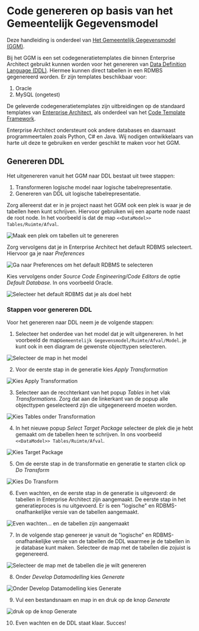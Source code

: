 # Code genereren op basis van het Gemeentelijk Gegevensmodel

Deze handleiding is onderdeel van [Het Gemeentelijk Gegevensmodel (GGM)](readme.md).

Bij het GGM is een set codegeneratietemplates die binnen Enterprise Architect gebruikt kunnen worden voor het genereren van [Data Definition Language (DDL)](https://nl.wikipedia.org/wiki/Data_definition_language). Hiermee kunnen direct tabellen in een RDMBS gegenereerd worden. Er zijn templates beschikbaar voor:

1. Oracle
2. MySQL (ongetest)

De geleverde codegeneratietemplates zijn uitbreidingen op de standaard templates van [Enterprise Architect](https://sparxsystems.com), als onderdeel van het [Code Template Framework](https://sparxsystems.com/enterprise_architect_user_guide/15.0/model_domains/codetemplates_2.html). 

Enterprise Architect ondersteunt ook andere databases en daarnaast programmeertalen zoals Python, C# en Java. Wij nodigen ontwikkelaars van harte uit deze te gebruiken en verder geschikt te maken voor het GGM. 

## Genereren DDL

Het uitgenereren vanuit het GGM naar DDL bestaat uit twee stappen:
1. Transformeren logische model naar logische tabelrepresentatie.
2. Genereren van DDL uit logische tabelrepresentatie.

Zorg allereerst dat er in je project naast het GGM ook een plek is waar je de tabellen heen kunt schrijven. Hiervoor gebruiken wij een aparte node naast de root node. In het voorbeeld is dat de map `<<DataModel>> Tables/Ruimte/Afval`.

![Maak een plek om tabellen uit te genereren][tablesAfval]

Zorg vervolgens dat je in Enterprise Architect het default RDBMS selecteert. Hiervoor ga je naar _Preferences_

![Ga naar Preferences om het default RDBMS te selecteren][kiesPreferences]

Kies vervolgens onder _Source Code Engineering/Code Editors_ de optie _Default Database_. In ons voorbeeld Oracle. 

![Selecteer het default RDBMS dat je als doel hebt][selecteerDefaultRDBMS]

### Stappen voor genereren DDL

Voor het genereren naar DDL neem je de volgende stappen:

1. Selecteer het onderdee van het model dat je wilt uitgenereren. In het voorbeeld de map`Gemeentelijk Gegevensmodel/Ruimte/Afval/Model`. je kunt ook in een diagram de gewenste objecttypen selecteren.

![Selecteer de map in het model][selecteerInModel]

2. Voor de eerste stap in de generatie kies _Apply Transformation_

![Kies Apply Transformation][applyTransformation]

3. Selecteer aan de recchterkant van het popup _Tables_ in het vlak _Transformations_. Zorg dat aan de linkerkant van de popup alle objecttypen geselecteerd zijn die uitgegenereerd moeten worden.

![Kies Tables onder Transformation][kiesTables]

4. In het nieuwe popup _Select Target Package_ selecteer de plek die je hebt gemaakt om de tabellen heen te schrijven. In ons voorbeeld `<<DataModel>> Tables/Ruimte/Afval`. 

![Kies Target Package][selectTargetPackage]

5. Om de eerste stap in de transformatie en generatie te starten click op _Do Transform_

![Kies Do Transform][selectDoTransform]

6. Even wachten, en de eerste stap in de generatie is uitgevoerd: de tabellen in Enterprise Architect zijn aangemaakt. De eerste stap in het generatieproces is nu uitgevoerd. Er is een "logische" en RDBMS-onafhankelijke versie van de tabellen aangemaakt. 

![Even wachten... en de tabellen zijn aangemaakt][tabellenAangemaakt]

7. In de volgende stap genereer je vanuit de "logische" en RDBMS-onafhankelijke versie van de tabellen de DDL waarmee je de tabellen in je database kunt maken. Selecteer de map met de tabellen die zojuist is gegenereerd.

![Selecteer de map met de tabellen die je wilt genereren][selecteerTabellen]

8. Onder _Develop Datamodelling_ kies _Generate_

![Onder _Develop Datamodelling_ kies _Generate_][kiesGenerate]

9. Vul een bestandsnaam en map in en druk op de knop _Generate_

![druk op de knop _Generate_][kiesGenerateDDL]

10. Even wachten en de DDL staat klaar. Succes! 

[tablesAfval]: image/TablesAfval.png "Maak een plek om de tabellen uit te genereren"
[selecteerInModel]: image/SelecteerInModel.png "Selecteer de map in het model"
[applyTransformation]: image/ApplyTransformation.png "Kies Apply Transformation"
[kiesTables]: image/KiesTables.png "Kies Tables onder Transformation"
[selectTargetPackage]: image/SelectTargetPackage.png "Kies Target Package"
[selectDoTransform]: image/SelectDoTransform.png "Kies Do Transform"
[tabellenAangemaakt]: image/TabellenAangemaakt.png "Even wachten... en de tabellen zijn aangemaakt"
[kiesPreferences]: image/KiesPreferences.png "Ga naar Preferences om het default RDBMS te selecteren"
[selecteerDefaultRDBMS]: image/SelecteerDefaultRDBMS.png "Selecteer het default RDBMS dat je als doel hebt"
[selecteerTabellen]: image/SelecteerTabellen.png "Selecteer de tabellen die je wilt genereren"
[kiesGenerate]: image/KiesGenerate.png "Kies Generate"
[kiesGenerateDDL]: image/KiesGenerateDDL.png "Kies Generate"
